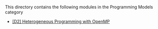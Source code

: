 This directory contains the following modules in the Programming Models category

* [[D2] Heterogeneous Programming with OpenMP](./openmp)
